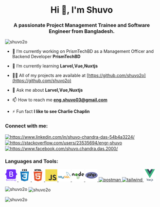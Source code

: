 <h1 align="center">Hi 👋, I'm Shuvo</h1>
<h3 align="center">A passionate Project Management Trainee and Software Engineer from Bangladesh.</h3>

<p align="left"> <img src="https://komarev.com/ghpvc/?username=shuvo2o&label=Profile%20views&color=0e75b6&style=flat" alt="shuvo2o" /> </p>

- 🔭 I’m currently working on PrismTechBD as a Management Officer and Backend Developer **PrismTechBD**

- 🌱 I’m currently learning **Larvel,Vue,Nuxtjs**

- 👨‍💻 All of my projects are available at [https://github.com/shuvo2o](https://github.com/shuvo2o)

- 💬 Ask me about **Larvel,Vue,Nuxtjs**

- 📫 How to reach me **eng.shuvo03@gmail.com**

- ⚡ Fun fact **I like to see Charlie Chaplin**

<h3 align="left">Connect with me:</h3>
<p align="left">
<a href="https://linkedin.com/in/https://www.linkedin.com/in/shuvo-chandra-das-54b4a3224/" target="blank"><img align="center" src="https://raw.githubusercontent.com/rahuldkjain/github-profile-readme-generator/master/src/images/icons/Social/linked-in-alt.svg" alt="https://www.linkedin.com/in/shuvo-chandra-das-54b4a3224/" height="30" width="40" /></a>
<a href="https://stackoverflow.com/users/https://stackoverflow.com/users/23535694/engr-shuvo" target="blank"><img align="center" src="https://raw.githubusercontent.com/rahuldkjain/github-profile-readme-generator/master/src/images/icons/Social/stack-overflow.svg" alt="https://stackoverflow.com/users/23535694/engr-shuvo" height="30" width="40" /></a>
<a href="https://fb.com/https://www.facebook.com/shuvo.chandra.das.2000/" target="blank"><img align="center" src="https://raw.githubusercontent.com/rahuldkjain/github-profile-readme-generator/master/src/images/icons/Social/facebook.svg" alt="https://www.facebook.com/shuvo.chandra.das.2000/" height="30" width="40" /></a>
</p>

<h3 align="left">Languages and Tools:</h3>
<p align="left"> <a href="https://getbootstrap.com" target="_blank" rel="noreferrer"> <img src="https://raw.githubusercontent.com/devicons/devicon/master/icons/bootstrap/bootstrap-plain-wordmark.svg" alt="bootstrap" width="40" height="40"/> </a> <a href="https://www.w3schools.com/css/" target="_blank" rel="noreferrer"> <img src="https://raw.githubusercontent.com/devicons/devicon/master/icons/css3/css3-original-wordmark.svg" alt="css3" width="40" height="40"/> </a> <a href="https://www.w3.org/html/" target="_blank" rel="noreferrer"> <img src="https://raw.githubusercontent.com/devicons/devicon/master/icons/html5/html5-original-wordmark.svg" alt="html5" width="40" height="40"/> </a> <a href="https://www.adobe.com/in/products/illustrator.html" target="_blank" rel="noreferrer"> </a> <a href="https://developer.mozilla.org/en-US/docs/Web/JavaScript" target="_blank" rel="noreferrer"> <img src="https://raw.githubusercontent.com/devicons/devicon/master/icons/javascript/javascript-original.svg" alt="javascript" width="40" height="40"/> </a> <a href="https://www.mysql.com/" target="_blank" rel="noreferrer"> <img src="https://raw.githubusercontent.com/devicons/devicon/master/icons/mysql/mysql-original-wordmark.svg" alt="mysql" width="40" height="40"/> </a> <a href="https://nodejs.org" target="_blank" rel="noreferrer"> <img src="https://raw.githubusercontent.com/devicons/devicon/master/icons/nodejs/nodejs-original-wordmark.svg" alt="nodejs" width="40" height="40"/> </a> <a href="https://www.php.net" target="_blank" rel="noreferrer"> <img src="https://raw.githubusercontent.com/devicons/devicon/master/icons/php/php-original.svg" alt="php" width="40" height="40"/> </a> <a href="https://postman.com" target="_blank" rel="noreferrer"> <img src="https://www.vectorlogo.zone/logos/getpostman/getpostman-icon.svg" alt="postman" width="40" height="40"/> <a href="https://tailwindcss.com/" target="_blank" rel="noreferrer"> <img src="https://www.vectorlogo.zone/logos/tailwindcss/tailwindcss-icon.svg" alt="tailwind" width="40" height="40"/> </a> <a href="https://vuejs.org/" target="_blank" rel="noreferrer"> <img src="https://raw.githubusercontent.com/devicons/devicon/master/icons/vuejs/vuejs-original-wordmark.svg" alt="vuejs" width="40" height="40"/> </a> </p>

<p><img align="left" src="https://github-readme-stats.vercel.app/api/top-langs?username=shuvo2o&show_icons=true&locale=en&layout=compact" alt="shuvo2o" /></p>

<p>&nbsp;<img align="center" src="https://github-readme-stats.vercel.app/api?username=shuvo2o&show_icons=true&locale=en" alt="shuvo2o" /></p>

<p><img align="center" src="https://github-readme-streak-stats.herokuapp.com/?user=shuvo2o&" alt="shuvo2o" /></p>


